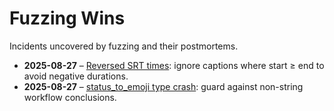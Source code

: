 # Fuzzing Wins

Incidents uncovered by fuzzing and their postmortems.

- **2025-08-27** – [Reversed SRT times](../outages/2025-08-27-reversed-srt-times.md):
  ignore captions where start ≥ end to avoid negative durations.
- **2025-08-27** – [status_to_emoji type crash](../outages/2025-08-27-status-emoji-type.md):
  guard against non-string workflow conclusions.
